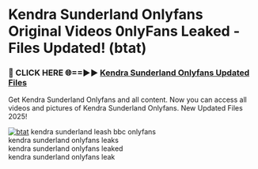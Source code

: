 # Kendra Sunderland Onlyfans Original Videos 0nlyFans Leaked - Files Updated! (btat)

<h3>🔴 CLICK HERE 🌐==►► <a href="https://tinyurl.com/3hn5wdd3" rel="nofollow">Kendra Sunderland Onlyfans Updated Files</a></h3>

Get Kendra Sunderland Onlyfans and all content. Now you can access all videos and pictures of Kendra Sunderland Onlyfans. New Updated Files 2025!

[![btat](https://i.imgur.com/4HnBqBT.gif)](https://tinyurl.com/3hn5wdd3)
kendra sunderland leash bbc onlyfans<br>
kendra sunderland onlyfans leaks<br>
kendra sunderland onlyfans leaked<br>
kendra sunderland onlyfans leak